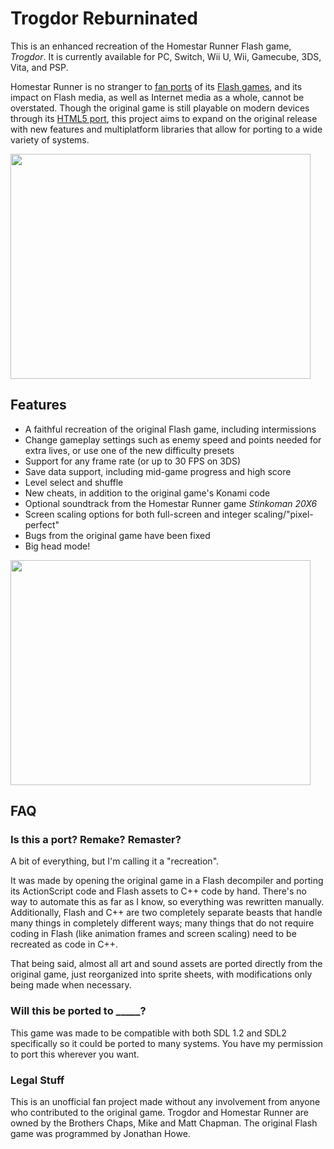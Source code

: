 # Trogdor Reburninated
This is an enhanced recreation of the Homestar Runner Flash game, _Trogdor_. It is currently available for PC, Switch, Wii U, Wii, Gamecube, 3DS, Vita, and PSP.

Homestar Runner is no stranger to [fan ports](https://www.mrphlip.com/ds/pop_tire/) of its [Flash games](https://www.mrphlip.com/ds/secret/), and its impact on Flash media, as well as Internet media as a whole, cannot be overstated. Though the original game is still playable on modern devices through its [HTML5 port](https://old.homestarrunner.com/trogdor-canvas/index.html), this project aims to expand on the original release with new features and multiplatform libraries that allow for porting to a wide variety of systems.

<img src="https://github.com/Mode8fx/Trogdor-Reburninated/blob/main/screenshots/gameplay_v1.0.png?raw=true" width="480" height="360"/>

## Features
- A faithful recreation of the original Flash game, including intermissions
- Change gameplay settings such as enemy speed and points needed for extra lives, or use one of the new difficulty presets
- Support for any frame rate (or up to 30 FPS on 3DS)
- Save data support, including mid-game progress and high score
- Level select and shuffle
- New cheats, in addition to the original game's Konami code
- Optional soundtrack from the Homestar Runner game *Stinkoman 20X6*
- Screen scaling options for both full-screen and integer scaling/"pixel-perfect"
- Bugs from the original game have been fixed
- Big head mode!

<img src="https://github.com/Mode8fx/Trogdor-Reburninated/blob/main/screenshots/options_v1.0.png?raw=true" width="480" height="360"/>

## FAQ
### Is this a port? Remake? Remaster?
A bit of everything, but I'm calling it a "recreation".

It was made by opening the original game in a Flash decompiler and porting its ActionScript code and Flash assets to C++ code by hand. There's no way to automate this as far as I know, so everything was rewritten manually. Additionally, Flash and C++ are two completely separate beasts that handle many things in completely different ways; many things that do not require coding in Flash (like animation frames and screen scaling) need to be recreated as code in C++.

That being said, almost all art and sound assets are ported directly from the original game, just reorganized into sprite sheets, with modifications only being made when necessary.

### Will this be ported to \_\_\_\_\_?
This game was made to be compatible with both SDL 1.2 and SDL2 specifically so it could be ported to many systems. You have my permission to port this wherever you want.

### Legal Stuff
This is an unofficial fan project made without any involvement from anyone who contributed to the original game. Trogdor and Homestar Runner are owned by the Brothers Chaps, Mike and Matt Chapman. The original Flash game was programmed by Jonathan Howe.
